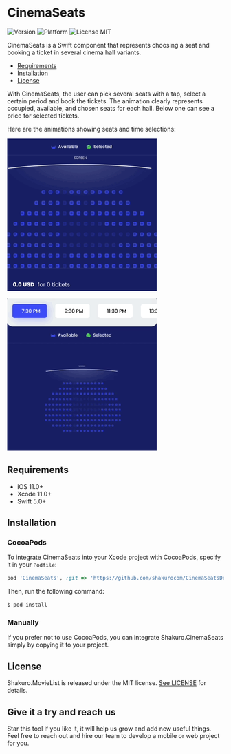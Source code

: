 <br><br>
# CinemaSeats
![Version](https://img.shields.io/badge/version-1.0.0-blue.svg)
![Platform](https://img.shields.io/badge/platform-iOS-lightgrey.svg)
![License MIT](https://img.shields.io/badge/license-MIT-green.svg)

CinemaSeats is a Swift component that represents choosing a seat and booking a ticket in several cinema hall variants. 

- [Requirements](#requirements)
- [Installation](#installation)
- [License](#license)

With CinemaSeats, the user can pick several seats with a tap, select a certain period and book the tickets. The animation clearly represents occupied, available, and chosen seats for each hall. Below one can see a price for selected tickets.  

Here are the animations showing seats and time selections:

![](Resources/selectedPlaces.gif)

![](Resources/selectedTime.gif)

## Requirements

- iOS 11.0+
- Xcode 11.0+
- Swift 5.0+

## Installation

### CocoaPods

To integrate CinemaSeats into your Xcode project with CocoaPods, specify it in your `Podfile`:

```ruby
pod 'CinemaSeats', :git => 'https://github.com/shakurocom/CinemaSeatsDemo.git', :commit => de939b1f1de3fa5a9d3981a750978aad9583ef20
```

Then, run the following command:

```bash
$ pod install
```

### Manually

If you prefer not to use CocoaPods, you can integrate Shakuro.CinemaSeats simply by copying it to your project.

## License

Shakuro.MovieList is released under the MIT license. [See LICENSE](https://github.com/shakurocom/ScrollableTabs/blob/master/LICENSE.md) for details.

## Give it a try and reach us

Star this tool if you like it, it will help us grow and add new useful things. 
Feel free to reach out and hire our team to develop a mobile or web project for you.



